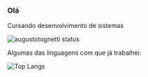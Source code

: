 ### Olá

Cursando desenvolvimento de sistemas

![augustotognetti status](https://github-readme-stats.vercel.app/api?username=augustotognetti&show_icons=true)

Algumas das linguagens com que já trabalhei:

![Top Langs](https://github-readme-stats.vercel.app/api/top-langs/?username=augustotognetti&theme=tokyonight)
